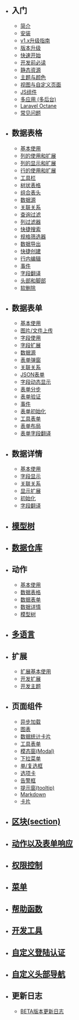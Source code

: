 
- ## 入门
  - [简介](introduction.md)
  - [安装](installation.md)
  - [v1.x升级指南](1-x-upgrade.md)
  - [版本升级](update.md)
  - [快速开始](quick-start.md)
  - [开发前必读](notice.md)
  - [静态资源](assets.md)
  - [主题与颜色](theme.md)
  - [视图与自定义页面](custom-page.md)
  - [JS组件](js.md)
  - [多应用 (多后台)](multi-app.md)
  - [Laravel Octane](laravel-octane.md)
  - [常见问题](qa.md)
- ## 数据表格
  - [基本使用](model-grid.md)
  - [列的使用和扩展](model-grid-column.md)
  - [列的显示和扩展](model-grid-column-display.md)
  - [行的使用和扩展](model-grid-actions.md)
  - [工具栏](model-grid-custom-tools.md)
  - [树状表格](model-grid-tree.md)
  - [组合表头](model-grid-combination.md)
  - [数据源](model-grid-data.md)
  - [关联关系](model-grid-relationship.md)
  - [查询过滤](model-grid-filters.md)
  - [列过滤器](model-grid-column-filter.md)
  - [快捷搜索](model-grid-quick-search.md)
  - [规格筛选器](model-grid-selector.md)
  - [数据导出](model-grid-export.md)
  - [快捷创建](model-grid-quick-create.md)
  - [行内编辑](model-grid-editable.md)
  - [事件](model-grid-events.md)
  - [字段翻译](model-grid-trans.md)
  - [头部和脚部](model-grid-header.md)
  - [软删除](model-grid-softdelete.md)
- ## 数据表单
  - [基本使用](model-form.md)
  - [图片/文件上传](model-form-upload.md)
  - [字段使用](model-form-fields.md)
  - [字段扩展](model-form-field-management.md)
  - [数据源](model-form-data.md)
  - [表单弹窗](model-form-modal.md)
  - [关联关系](model-relationship.md)
  - [JSON表单](model-json.md)
  - [字段动态显示](model-form-when.md)
  - [表单分步](model-form-step.md)
  - [表单验证](model-form-validation.md)
  - [事件](model-form-callback.md)
  - [表单初始化](model-form-init.md)
  - [工具表单](widgets-form.md)
  - [表单布局](model-form-layout.md)
  - [表单字段翻译](model-form-trans.md)
- ## 数据详情
  - [基本使用](model-show.md)
  - [字段显示](model-show-field.md)
  - [关联关系](model-show-relation.md)
  - [显示扩展](model-show-extend.md)      
  - [初始化](model-show-init.md)
  - [字段翻译](model-show-trans.md)
- ## [模型树](model-tree.md)
- ## [数据仓库](model-repository.md)
- ## 动作
  - [基本使用](action.md)
  - [数据表格](action-grid.md)
  - [数据表单](action-form.md)
  - [数据详情](action-show.md)
  - [模型树](action-tree.md)
- ## [多语言](trans.md)
- ## 扩展
  - [扩展基本使用](extension-f.md)
  - [开发扩展](extension-dev.md)
  - [开发主题](extension-theme.md)
- ## 页面组件
  - [异步加载](lazy.md)
  - [图表](widgets-charts.md)
  - [数据统计卡片](widgets-data-card.md)
  - [工具表单](widgets-form.md)
  - [模态窗(Modal)](widgets-modal.md)
  - [下拉菜单](widgets-dropdown.md)
  - [单/复选框](widgets-checkbox.md)
  - [选项卡](widgets-tab.md)
  - [告警框](widgets-alert.md)
  - [提示窗(tooltip)](widgets-tooltip.md)
  - [Markdown](widgets-markdown.md)
  - [卡片](widgets-box.md)
- ## [区块(section)](section.md)
- ## [动作以及表单响应](response.md)
- ## [权限控制](permission.md)
- ## [菜单](menu.md)
- ## [帮助函数](function.md)
- ## [开发工具](helpers.md)
- ## [自定义登陆认证](custom-authentication.md)
- ## [自定义头部导航](custom-navbar.md)
- ## 更新日志
  - [BETA版本更新日志](beta-change-log.md)